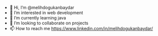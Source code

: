- 👋 Hi, I’m @melihdogukanbaydar
- 👀 I’m interested in web development
- 🌱 I’m currently learning java
- 💞️ I’m looking to collaborate on projects
- 📫 How to reach me https://www.linkedin.com/in/melihdogukanbaydar/

<!---
melihdogukanbaydar/melihdogukanbaydar is a ✨ special ✨ repository because its `README.md` (this file) appears on your GitHub profile.
You can click the Preview link to take a look at your changes.
--->
